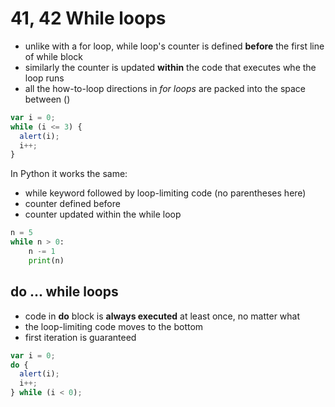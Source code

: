 # 41, 42 While loops

- unlike with a for loop, while loop's counter is defined **before** the first line of while block
- similarly the counter is updated **within** the code that executes whe the loop runs
- all the how-to-loop directions in *for loops* are packed into the space between ()

```js
var i = 0;
while (i <= 3) {
  alert(i);
  i++;
}
```
In Python it works the same:
- while keyword followed by loop-limiting code (no parentheses here)
- counter defined before 
- counter updated within the while loop
```python
n = 5
while n > 0:
    n -= 1
    print(n)
```

## do ... while loops
- code in **do** block is **always executed** at least once, no matter what
- the loop-limiting code moves to the bottom 
- first iteration is guaranteed
```js
var i = 0;
do {
  alert(i);
  i++;
} while (i < 0);
```